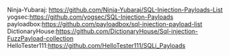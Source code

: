 Ninja-Yubaraj: https://github.com/Ninja-Yubaraj/SQL-Injection-Payloads-List
yogsec:https://github.com/yogsec/SQL-Injection-Payloads
payloadbox:https://github.com/payloadbox/sql-injection-payload-list
DictionaryHouse:https://github.com/DictionaryHouse/Sql-injection-FuzzPayload-collection
HelloTester111:https://github.com/HelloTester111/SQLi_Payloads
